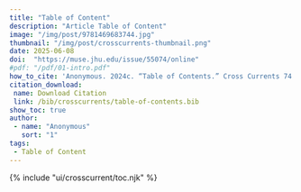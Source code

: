 ```yaml
---
title: "Table of Content"
description: "Article Table of Content"
image: "/img/post/9781469683744.jpg"
thumbnail: "/img/post/crosscurrents-thumbnail.png"
date: 2025-06-08
doi:  "https://muse.jhu.edu/issue/55074/online"
#pdf: "/pdf/01-intro.pdf"
how_to_cite: 'Anonymous. 2024c. “Table of Contents.” Cross Currents 74 (4): III–V.'
citation_download: 
 name: Download Citation
 link: /bib/crosscurrents/table-of-contents.bib
show_toc: true
author: 
 - name: "Anonymous"
   sort: "1"
tags: 
 - Table of Content
---
```


{% include "ui/crosscurrent/toc.njk" %}